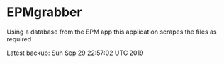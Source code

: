 # EPMgrabber
Using a database from the EPM app this application scrapes the files as required


Latest backup: Sun Sep 29 22:57:02 UTC 2019
